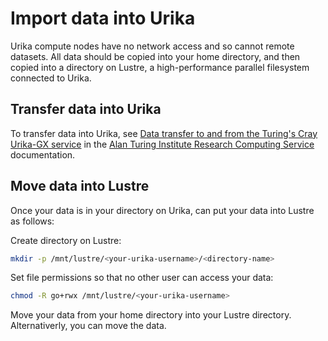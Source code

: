 # Import data into Urika

Urika compute nodes have no network access and so cannot remote datasets. All data should be copied into your home directory, and then copied into a directory on Lustre, a high-performance parallel filesystem connected to Urika.

## Transfer data into Urika

To transfer data into Urika, see [Data transfer to and from the Turing's Cray Urika-GX service](https://ati-rescomp-service-docs.readthedocs.io/en/latest/cray/data-transfer.html) in the [Alan Turing Institute Research Computing Service](https://ati-rescomp-service-docs.readthedocs.io/en/latest/index.html) documentation.

## Move data into Lustre

Once your data is in your directory on Urika, can put your data into Lustre as follows:

Create directory on Lustre:

```bash
mkdir -p /mnt/lustre/<your-urika-username>/<directory-name>
```

Set file permissions so that no other user can access your data:

```bash
chmod -R go+rwx /mnt/lustre/<your-urika-username>
```

Move your data from your home directory into your Lustre directory. Alternativerly, you can move the data.
